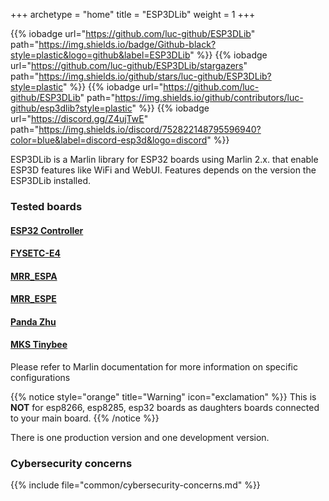 +++
archetype = "home"
title = "ESP3DLib"
weight = 1
+++



{{% iobadge url="https://github.com/luc-github/ESP3DLib" path="https://img.shields.io/badge/Github-black?style=plastic&logo=github&label=ESP3DLib" %}}
{{% iobadge url="https://github.com/luc-github/ESP3DLib/stargazers" path="https://img.shields.io/github/stars/luc-github/ESP3DLib?style=plastic" %}}
{{% iobadge url="https://github.com/luc-github/ESP3DLib" path="https://img.shields.io/github/contributors/luc-github/esp3dlib?style=plastic" %}}
{{% iobadge url="https://discord.gg/Z4ujTwE" path="https://img.shields.io/discord/752822148795596940?color=blue&label=discord-esp3d&logo=discord" %}}

ESP3DLib is a Marlin library for ESP32 boards using Marlin 2.x. that enable ESP3D features like WiFi and WebUI.
Features depends on the version the ESP3DLib installed.

### Tested boards 

#### [ESP32 Controller](https://github.com/simon-jouet/ESP32Controller)
#### [FYSETC-E4](https://github.com/FYSETC/FYSETC-E4)
#### [MRR_ESPA](https://github.com/maplerainresearch/MRR_ESPA)
#### [MRR_ESPE](https://github.com/maplerainresearch/MRR_ESPE)
#### [Panda Zhu](https://github.com/markniu/PandaZHU)
#### [MKS Tinybee](https://github.com/makerbase-mks/MKS-TinyBee)

Please refer to Marlin documentation for more information on specific configurations

{{% notice style="orange" title="Warning" icon="exclamation" %}}
This is **NOT** for  esp8266, esp8285, esp32 boards as daughters boards connected to your main board.
{{% /notice %}}

There is one production version and one development version.   

### Cybersecurity concerns

{{% include file="common/cybersecurity-concerns.md" %}}